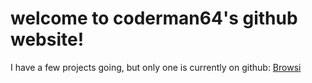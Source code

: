 # welcome to coderman64's github website!
I have a few projects going, but only one is currently on github:
[Browsi](coderman64.github.io/browsi)
